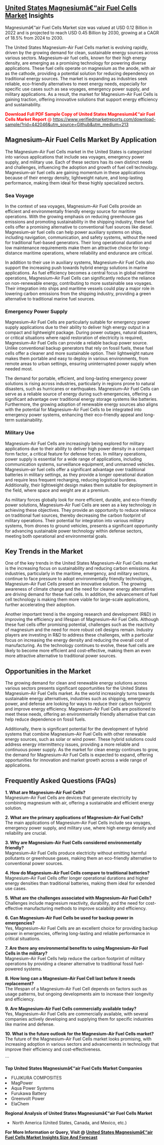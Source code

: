 <h2><a href="https://www.verifiedmarketreports.com/download-sample/?rid=442046&amp;utm_source=Github&amp;utm_medium=213" target="_blank">United States Magnesiumâ€“air Fuel Cells Market</a> Insights</h2><p>Magnesiumâ€“air Fuel Cells Market size was valued at USD 0.12 Billion in 2022 and is projected to reach USD 0.45 Billion by 2030, growing at a CAGR of 18.5% from 2024 to 2030.</p><p><p>The United States Magnesium–Air Fuel Cells market is evolving rapidly, driven by the growing demand for clean, sustainable energy sources across various sectors. Magnesium–air fuel cells, known for their high energy density, are emerging as a promising technology for powering diverse applications. These fuel cells operate on magnesium as the anode, with air as the cathode, providing a potential solution for reducing dependency on traditional energy sources. The market is expanding as industries seek reliable, eco-friendly alternatives to meet energy needs, especially for specific use cases such as sea voyages, emergency power supply, and military applications. As a result, the market for Magnesium–Air Fuel Cells is gaining traction, offering innovative solutions that support energy efficiency and sustainability. <br><p><span class=""><span style="color: #ff0000;"><strong>Download Full PDF Sample Copy of United States Magnesiumâ€“air Fuel Cells Market Report</strong> @ </span><a href="https://www.verifiedmarketreports.com/download-sample/?rid=442046&amp;utm_source=Github&amp;utm_medium=213" target="_blank">https://www.verifiedmarketreports.com/download-sample/?rid=442046&amp;utm_source=Github&amp;utm_medium=213</a></span></p></p><h2>Magnesium–Air Fuel Cells Market By Application</h2><p>The Magnesium–Air Fuel Cells market in the United States is categorized into various applications that include sea voyages, emergency power supply, and military use. Each of these sectors has its own distinct needs and challenges, influencing the adoption and growth of fuel cell technology. Magnesium–air fuel cells are gaining momentum in these applications because of their energy density, lightweight nature, and long-lasting performance, making them ideal for these highly specialized sectors.</p><h3>Sea Voyage</h3><p>In the context of sea voyages, Magnesium–Air Fuel Cells provide an efficient and environmentally friendly energy source for maritime operations. With the growing emphasis on reducing greenhouse gas emissions and promoting sustainability in the shipping industry, these fuel cells offer a promising alternative to conventional fuel sources like diesel. Magnesium–air fuel cells can help power auxiliary systems on ships, including navigation, communication, and safety systems, without the need for traditional fuel-based generators. Their long operational duration and low maintenance requirements make them an attractive choice for long-distance maritime operations, where reliability and endurance are critical.</p><p>In addition to their use in auxiliary systems, Magnesium–Air Fuel Cells also support the increasing push towards hybrid energy solutions in marine applications. As fuel efficiency becomes a central focus in global maritime operations, Magnesium–Air Fuel Cells can significantly reduce the reliance on non-renewable energy, contributing to more sustainable sea voyages. Their integration into ships and maritime vessels could play a major role in lowering carbon emissions from the shipping industry, providing a green alternative to traditional marine fuel sources.</p><h3>Emergency Power Supply</h3><p>Magnesium–Air Fuel Cells are particularly suitable for emergency power supply applications due to their ability to deliver high energy output in a compact and lightweight package. During power outages, natural disasters, or critical situations where rapid restoration of electricity is required, Magnesium–Air Fuel Cells can provide a reliable backup power source. Unlike conventional backup generators that rely on fossil fuels, these fuel cells offer a cleaner and more sustainable option. Their lightweight nature makes them portable and easy to deploy in various environments, from remote areas to urban settings, ensuring uninterrupted power supply when needed most.</p><p>The demand for portable, efficient, and long-lasting emergency power solutions is rising across industries, particularly in regions prone to natural disasters, such as hurricanes or earthquakes. Magnesium–Air Fuel Cells can serve as a reliable source of energy during such emergencies, offering a significant advantage over traditional energy storage systems like batteries. Furthermore, the growing adoption of renewable energy sources also aligns with the potential for Magnesium–Air Fuel Cells to be integrated into emergency power systems, enhancing their eco-friendly appeal and long-term sustainability.</p><h3>Military Use</h3><p>Magnesium–Air Fuel Cells are increasingly being explored for military applications due to their ability to deliver high power density in a compact form factor, a critical feature for defense forces. In military operations, power supply is essential for a wide range of applications, including communication systems, surveillance equipment, and unmanned vehicles. Magnesium–air fuel cells offer a significant advantage over traditional batteries in military settings, as they provide a longer operational duration and require less frequent recharging, reducing logistical burdens. Additionally, their lightweight design makes them suitable for deployment in the field, where space and weight are at a premium.</p><p>As military forces globally look for more efficient, durable, and eco-friendly power solutions, Magnesium–Air Fuel Cells are seen as a key technology in achieving these objectives. They provide an opportunity to reduce reliance on traditional fuel sources, thereby decreasing the carbon footprint of military operations. Their potential for integration into various military systems, from drones to ground vehicles, presents a significant opportunity for advancing sustainable power technology within defense sectors, meeting both operational and environmental goals.</p><h2>Key Trends in the Market</h2><p>One of the key trends in the United States Magnesium–Air Fuel Cells market is the increasing focus on sustainability and reducing carbon emissions. As industries, particularly in the maritime, emergency, and military sectors, continue to face pressure to adopt environmentally friendly technologies, Magnesium–Air Fuel Cells present an innovative solution. The growing awareness of climate change and the need for cleaner energy alternatives are driving demand for these fuel cells. In addition, the advancement of fuel cell technology is making them more viable for large-scale applications, further accelerating their adoption.</p><p>Another important trend is the ongoing research and development (R&D) in improving the efficiency and lifespan of Magnesium–Air Fuel Cells. Although these fuel cells offer promising potential, challenges such as the reactivity of magnesium and the need for more robust cell designs remain. Industry players are investing in R&D to address these challenges, with a particular focus on increasing the energy density and reducing the overall cost of manufacturing. As the technology continues to evolve, these fuel cells are likely to become more efficient and cost-effective, making them an even more attractive alternative to traditional power sources.</p><h2>Opportunities in the Market</h2><p>The growing demand for clean and renewable energy solutions across various sectors presents significant opportunities for the United States Magnesium–Air Fuel Cells market. As the world increasingly turns towards sustainable energy alternatives, industries such as shipping, emergency power, and defense are looking for ways to reduce their carbon footprint and improve energy efficiency. Magnesium–Air Fuel Cells are positioned to meet these needs, offering an environmentally friendly alternative that can help reduce dependence on fossil fuels.</p><p>Additionally, there is significant potential for the development of hybrid systems that combine Magnesium–Air Fuel Cells with other renewable energy sources, such as solar or wind power. These hybrid solutions could address energy intermittency issues, providing a more reliable and continuous power supply. As the market for clean energy continues to grow, the demand for Magnesium–Air Fuel Cells is expected to expand, offering opportunities for innovation and market growth across a wide range of applications.</p><h2>Frequently Asked Questions (FAQs)</h2><p><b>1. What are Magnesium–Air Fuel Cells?</b><br>Magnesium–Air Fuel Cells are devices that generate electricity by combining magnesium with air, offering a sustainable and efficient energy solution.</p><p><b>2. What are the primary applications of Magnesium–Air Fuel Cells?</b><br>The main applications of Magnesium–Air Fuel Cells include sea voyages, emergency power supply, and military use, where high energy density and reliability are crucial.</p><p><b>3. Why are Magnesium–Air Fuel Cells considered environmentally friendly?</b><br>Magnesium–Air Fuel Cells produce electricity without emitting harmful pollutants or greenhouse gases, making them an eco-friendly alternative to conventional power sources.</p><p><b>4. How do Magnesium–Air Fuel Cells compare to traditional batteries?</b><br>Magnesium–Air Fuel Cells offer longer operational durations and higher energy densities than traditional batteries, making them ideal for extended use cases.</p><p><b>5. What are the challenges associated with Magnesium–Air Fuel Cells?</b><br>Challenges include magnesium reactivity, durability, and the need for cost-effective manufacturing methods to improve scalability and efficiency.</p><p><b>6. Can Magnesium–Air Fuel Cells be used for backup power in emergencies?</b><br>Yes, Magnesium–Air Fuel Cells are an excellent choice for providing backup power in emergencies, offering long-lasting and reliable performance in critical situations.</p><p><b>7. Are there any environmental benefits to using Magnesium–Air Fuel Cells in the military?</b><br>Magnesium–Air Fuel Cells help reduce the carbon footprint of military operations by providing a cleaner alternative to traditional fossil fuel-powered systems.</p><p><b>8. How long can a Magnesium–Air Fuel Cell last before it needs replacement?</b><br>The lifespan of a Magnesium–Air Fuel Cell depends on factors such as usage patterns, but ongoing developments aim to increase their longevity and efficiency.</p><p><b>9. Are Magnesium–Air Fuel Cells commercially available today?</b><br>Yes, Magnesium–Air Fuel Cells are commercially available, with several companies actively developing and supplying them for specific industries like marine and defense.</p><p><b>10. What is the future outlook for the Magnesium–Air Fuel Cells market?</b><br>The future of the Magnesium–Air Fuel Cells market looks promising, with increasing adoption in various sectors and advancements in technology that improve their efficiency and cost-effectiveness.</p>```</p><p><strong>Top United States Magnesiumâ€“air Fuel Cells Market Companies</strong></p><div data-test-id=""><p><li>FUJIKURA COMPOSITES</li><li> MagPower</li><li> Aqua Power Systems</li><li> Furukawa Battery</li><li> Greenvolt Power</li><li> ElaChem</li></p><div><strong>Regional Analysis of&nbsp;United States Magnesiumâ€“air Fuel Cells Market</strong></div><ul><li dir="ltr"><p dir="ltr">North America&nbsp;(United States, Canada, and Mexico, etc.)</p></li></ul><p><strong>For More Information or Query, Visit @&nbsp;</strong><strong><a href="https://www.verifiedmarketreports.com/product/magnesium-air-fuel-cells-market/?utm_source=Github&amp;utm_medium=213" target="_blank">United States Magnesiumâ€“air Fuel Cells Market Insights Size And Forecast</a></strong></p></div>
